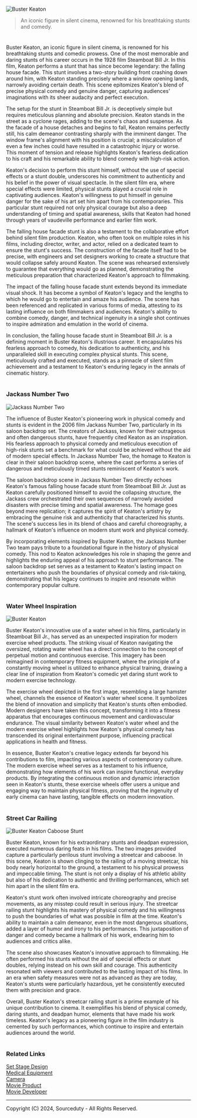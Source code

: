 ![Buster Keaton](https://github.com/sourceduty/Buster_Keaton/assets/123030236/ee14f070-c3ca-489e-a234-52293ea78f0d)

> An iconic figure in silent cinema, renowned for his breathtaking stunts and comedy.

#

Buster Keaton, an iconic figure in silent cinema, is renowned for his breathtaking stunts and comedic prowess. One of the most memorable and daring stunts of his career occurs in the 1928 film Steamboat Bill Jr. In this film, Keaton performs a stunt that has since become legendary: the falling house facade. This stunt involves a two-story building front crashing down around him, with Keaton standing precisely where a window opening lands, narrowly avoiding certain death. This scene epitomizes Keaton's blend of precise physical comedy and genuine danger, capturing audiences' imaginations with its sheer audacity and perfect execution.

The setup for the stunt in Steamboat Bill Jr. is deceptively simple but requires meticulous planning and absolute precision. Keaton stands in the street as a cyclone rages, adding to the scene's chaos and suspense. As the facade of a house detaches and begins to fall, Keaton remains perfectly still, his calm demeanor contrasting sharply with the imminent danger. The window frame's alignment with his position is crucial; a miscalculation of even a few inches could have resulted in a catastrophic injury or worse. This moment of tension and release highlights Keaton's fearless dedication to his craft and his remarkable ability to blend comedy with high-risk action.

Keaton's decision to perform this stunt himself, without the use of special effects or a stunt double, underscores his commitment to authenticity and his belief in the power of visual spectacle. In the silent film era, where special effects were limited, physical stunts played a crucial role in captivating audiences. Keaton's willingness to put himself in genuine danger for the sake of his art set him apart from his contemporaries. This particular stunt required not only physical courage but also a deep understanding of timing and spatial awareness, skills that Keaton had honed through years of vaudeville performance and earlier film work.

The falling house facade stunt is also a testament to the collaborative effort behind silent film production. Keaton, who often took on multiple roles in his films, including director, writer, and actor, relied on a dedicated team to ensure the stunt's success. The construction of the facade itself had to be precise, with engineers and set designers working to create a structure that would collapse safely around Keaton. The scene was rehearsed extensively to guarantee that everything would go as planned, demonstrating the meticulous preparation that characterized Keaton's approach to filmmaking.

The impact of the falling house facade stunt extends beyond its immediate visual shock. It has become a symbol of Keaton's legacy and the lengths to which he would go to entertain and amaze his audience. The scene has been referenced and replicated in various forms of media, attesting to its lasting influence on both filmmakers and audiences. Keaton's ability to combine comedy, danger, and technical ingenuity in a single shot continues to inspire admiration and emulation in the world of cinema.

In conclusion, the falling house facade stunt in Steamboat Bill Jr. is a defining moment in Buster Keaton's illustrious career. It encapsulates his fearless approach to comedy, his dedication to authenticity, and his unparalleled skill in executing complex physical stunts. This scene, meticulously crafted and executed, stands as a pinnacle of silent film achievement and a testament to Keaton's enduring legacy in the annals of cinematic history.

#
### Jackass Number Two

![Jackass Number Two](https://github.com/sourceduty/Buster_Keaton/assets/123030236/f18b331c-d698-400d-955d-7bcb5860b19f)

The influence of Buster Keaton's pioneering work in physical comedy and stunts is evident in the 2006 film Jackass Number Two, particularly in its saloon backdrop set. The creators of Jackass, known for their outrageous and often dangerous stunts, have frequently cited Keaton as an inspiration. His fearless approach to physical comedy and meticulous execution of high-risk stunts set a benchmark for what could be achieved without the aid of modern special effects. In Jackass Number Two, the homage to Keaton is clear in their saloon backdrop scene, where the cast performs a series of dangerous and meticulously timed stunts reminiscent of Keaton's work.

The saloon backdrop scene in Jackass Number Two directly echoes Keaton's famous falling house facade stunt from Steamboat Bill Jr. Just as Keaton carefully positioned himself to avoid the collapsing structure, the Jackass crew orchestrated their own sequences of narrowly avoided disasters with precise timing and spatial awareness. The homage goes beyond mere replication; it captures the spirit of Keaton's artistry by embracing the genuine risk and authenticity that characterized his stunts. The scene's success lies in its blend of chaos and careful choreography, a hallmark of Keaton's influence on modern stunt work and physical comedy.

By incorporating elements inspired by Buster Keaton, the Jackass Number Two team pays tribute to a foundational figure in the history of physical comedy. This nod to Keaton acknowledges his role in shaping the genre and highlights the enduring appeal of his approach to stunt performance. The saloon backdrop set serves as a testament to Keaton's lasting impact on entertainers who push the boundaries of physical comedy and risk-taking, demonstrating that his legacy continues to inspire and resonate within contemporary popular culture.

#
### Water Wheel Inspiration

![Buster Keaton](https://github.com/sourceduty/Buster_Keaton/assets/123030236/af224813-4f6a-4871-87fe-bb427f4049fa)

Buster Keaton's innovative use of a water wheel in his films, particularly in Steamboat Bill Jr., has served as an unexpected inspiration for modern exercise wheel products. The striking visual of Keaton navigating the oversized, rotating water wheel has a direct connection to the concept of perpetual motion and continuous exercise. This imagery has been reimagined in contemporary fitness equipment, where the principle of a constantly moving wheel is utilized to enhance physical training, drawing a clear line of inspiration from Keaton's comedic yet daring stunt work to modern exercise technology.

The exercise wheel depicted in the first image, resembling a large hamster wheel, channels the essence of Keaton's water wheel scene. It symbolizes the blend of innovation and simplicity that Keaton's stunts often embodied. Modern designers have taken this concept, transforming it into a fitness apparatus that encourages continuous movement and cardiovascular endurance. The visual similarity between Keaton's water wheel and the modern exercise wheel highlights how Keaton's physical comedy has transcended its original entertainment purpose, influencing practical applications in health and fitness.

In essence, Buster Keaton's creative legacy extends far beyond his contributions to film, impacting various aspects of contemporary culture. The modern exercise wheel serves as a testament to his influence, demonstrating how elements of his work can inspire functional, everyday products. By integrating the continuous motion and dynamic interaction seen in Keaton's stunts, these exercise wheels offer users a unique and engaging way to maintain physical fitness, proving that the ingenuity of early cinema can have lasting, tangible effects on modern innovation.

#
### Street Car Railing 

![Buster Keaton Caboose Stunt](https://github.com/sourceduty/Buster_Keaton/assets/123030236/8e7d4efb-35ff-49cc-9ea7-79f2fba3b3b6)

Buster Keaton, known for his extraordinary stunts and deadpan expression, executed numerous daring feats in his films. The two images provided capture a particularly perilous stunt involving a streetcar and caboose. In this scene, Keaton is shown clinging to the railing of a moving streetcar, his body nearly horizontal to the ground, a testament to his physical prowess and impeccable timing. The stunt is not only a display of his athletic ability but also of his dedication to authentic and thrilling performances, which set him apart in the silent film era.

Keaton's stunt work often involved intricate choreography and precise movements, as any misstep could result in serious injury. The streetcar railing stunt highlights his mastery of physical comedy and his willingness to push the boundaries of what was possible in film at the time. Keaton's ability to maintain a calm demeanor, even in the most dangerous situations, added a layer of humor and irony to his performances. This juxtaposition of danger and comedy became a hallmark of his work, endearing him to audiences and critics alike.

The scene also showcases Keaton's innovative approach to filmmaking. He often performed his stunts without the aid of special effects or stunt doubles, relying instead on his own skill and courage. This authenticity resonated with viewers and contributed to the lasting impact of his films. In an era when safety measures were not as advanced as they are today, Keaton's stunts were particularly hazardous, yet he consistently executed them with precision and grace.

Overall, Buster Keaton's streetcar railing stunt is a prime example of his unique contribution to cinema. It exemplifies his blend of physical comedy, daring stunts, and deadpan humor, elements that have made his work timeless. Keaton's legacy as a pioneering figure in the film industry is cemented by such performances, which continue to inspire and entertain audiences around the world.

#
### Related Links

[Set Stage Design](https://github.com/sourceduty/Set_Stage_Design)
<br>
[Medical Equipment](https://github.com/sourceduty/Medical_Equipment)
<br>
[Camera](https://github.com/sourceduty/Camera)
<br>
[Movie Product](https://github.com/sourceduty/Movie_Product)
<br>
[Movie Developer](https://github.com/sourceduty/Movie_Developer)

***
Copyright (C) 2024, Sourceduty - All Rights Reserved.
